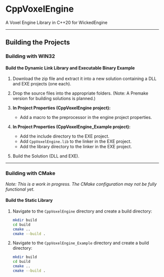 # CppVoxelEngine
A Voxel Engine Library in C++20 for WickedEngine

---

## Building the Projects

### Building with WIN32

#### Build the Dynamic Link Library and Executable Binary Example

1. Download the zip file and extract it into a new solution containing a DLL and EXE projects (one each).

2. Drop the source files into the appropriate folders. (Note: A Premake version for building solutions is planned.)

3. **In Project Properties (CppVoxelEngine project):**
   - Add a macro to the preprocessor in the engine project properties.

4. **In Project Properties (CppVoxelEngine_Example project):**
   - Add the include directory to the EXE project.
   - Add `CppVoxelEngine.lib` to the linker in the EXE project.
   - Add the library directory to the linker in the EXE project.

5. Build the Solution (DLL and EXE).

---

### Building with CMake

*Note: This is a work in progress. The CMake configuration may not be fully functional yet.*

#### Build the Static Library

1. Navigate to the `CppVoxelEngine` directory and create a build directory:

   ```bash
   mkdir build
   cd build
   cmake ..
   cmake --build .

2. Navigate to the `CppVoxelEngine_Example` directory and create a build directory:

   ```bash
   mkdir build
   cd build
   cmake ..
   cmake --build .

